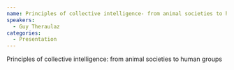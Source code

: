 ```yaml
--- 
name: Principles of collective intelligence- from animal societies to human groups 
speakers: 
  - Guy Theraulaz
categories:
  - Presentation
---
```


Principles of collective intelligence: from animal societies to human groups